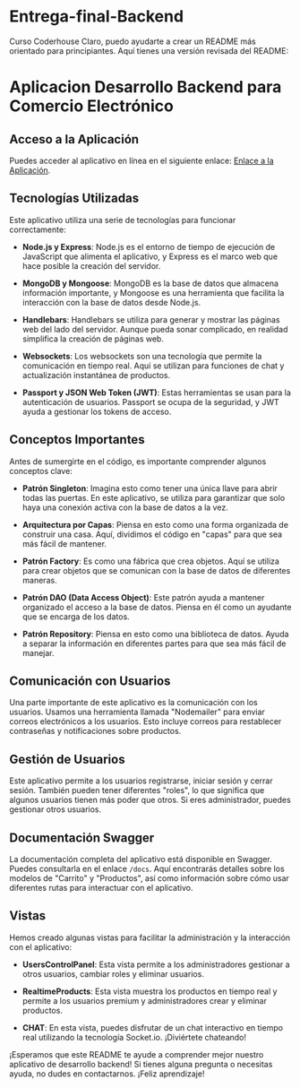 # Entrega-final-Backend
Curso Coderhouse
Claro, puedo ayudarte a crear un README más orientado para principiantes. Aquí tienes una versión revisada del README:

# Aplicacion Desarrollo Backend para Comercio Electrónico

## Acceso a la Aplicación

Puedes acceder al aplicativo en línea en el siguiente enlace: [Enlace a la Aplicación]().

## Tecnologías Utilizadas

Este aplicativo utiliza una serie de tecnologías para funcionar correctamente:

- **Node.js y Express**: Node.js es el entorno de tiempo de ejecución de JavaScript que alimenta el aplicativo, y Express es el marco web que hace posible la creación del servidor.

- **MongoDB y Mongoose**: MongoDB es la base de datos que almacena información importante, y Mongoose es una herramienta que facilita la interacción con la base de datos desde Node.js.

- **Handlebars**: Handlebars se utiliza para generar y mostrar las páginas web del lado del servidor. Aunque pueda sonar complicado, en realidad simplifica la creación de páginas web.

- **Websockets**: Los websockets son una tecnología que permite la comunicación en tiempo real. Aquí se utilizan para funciones de chat y actualización instantánea de productos.

- **Passport y JSON Web Token (JWT)**: Estas herramientas se usan para la autenticación de usuarios. Passport se ocupa de la seguridad, y JWT ayuda a gestionar los tokens de acceso.

## Conceptos Importantes

Antes de sumergirte en el código, es importante comprender algunos conceptos clave:

- **Patrón Singleton**: Imagina esto como tener una única llave para abrir todas las puertas. En este aplicativo, se utiliza para garantizar que solo haya una conexión activa con la base de datos a la vez.

- **Arquitectura por Capas**: Piensa en esto como una forma organizada de construir una casa. Aquí, dividimos el código en "capas" para que sea más fácil de mantener.

- **Patrón Factory**: Es como una fábrica que crea objetos. Aquí se utiliza para crear objetos que se comunican con la base de datos de diferentes maneras.

- **Patrón DAO (Data Access Object)**: Este patrón ayuda a mantener organizado el acceso a la base de datos. Piensa en él como un ayudante que se encarga de los datos.

- **Patrón Repository**: Piensa en esto como una biblioteca de datos. Ayuda a separar la información en diferentes partes para que sea más fácil de manejar.

## Comunicación con Usuarios

Una parte importante de este aplicativo es la comunicación con los usuarios. Usamos una herramienta llamada "Nodemailer" para enviar correos electrónicos a los usuarios. Esto incluye correos para restablecer contraseñas y notificaciones sobre productos.

## Gestión de Usuarios

Este aplicativo permite a los usuarios registrarse, iniciar sesión y cerrar sesión. También pueden tener diferentes "roles", lo que significa que algunos usuarios tienen más poder que otros. Si eres administrador, puedes gestionar otros usuarios.

## Documentación Swagger

La documentación completa del aplicativo está disponible en Swagger. Puedes consultarla en el enlace `/docs`. Aquí encontrarás detalles sobre los modelos de "Carrito" y "Productos", así como información sobre cómo usar diferentes rutas para interactuar con el aplicativo.

## Vistas

Hemos creado algunas vistas para facilitar la administración y la interacción con el aplicativo:

- **UsersControlPanel**: Esta vista permite a los administradores gestionar a otros usuarios, cambiar roles y eliminar usuarios.

- **RealtimeProducts**: Esta vista muestra los productos en tiempo real y permite a los usuarios premium y administradores crear y eliminar productos.

- **CHAT**: En esta vista, puedes disfrutar de un chat interactivo en tiempo real utilizando la tecnología Socket.io. ¡Diviértete chateando!

¡Esperamos que este README te ayude a comprender mejor nuestro aplicativo de desarrollo backend! Si tienes alguna pregunta o necesitas ayuda, no dudes en contactarnos. ¡Feliz aprendizaje!
